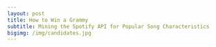 ```yaml
---
layout: post
title: How to Win a Grammy
subtitle: Mining the Spotify API for Popular Song Characteristics
bigimg: /img/candidates.jpg
---
```

